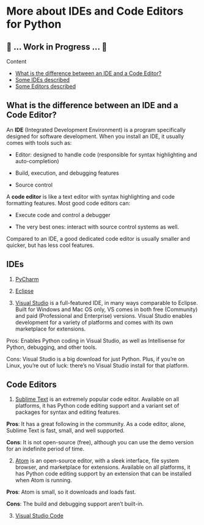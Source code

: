 # More about IDEs and Code Editors for Python
## :construction: ... Work in Progress ... :construction:
Content
- [What is the difference between an IDE and a Code Editor?]()
- [Some IDEs described]()
- [Some Editors described]()

## What is the difference between an IDE and a Code Editor?

An **IDE** (Integrated Development Environment) is a program specifically designed for software development. When you install an IDE, it usually comes with tools such as:

- Editor: designed to handle code (responsible for syntax highlighting and auto-completion)

- Build, execution, and debugging features

- Source control

A **code editor** is like a text editor with syntax highlighting and code formatting features. Most good code editors can:

- Execute code and control a debugger

- The very best ones: interact with source control systems as well. 

Compared to an IDE, a good dedicated code editor is usually smaller and quicker, but has less cool features.

## IDEs

1. [PyCharm]() 

2. [Eclipse]()

3. [Visual Studio](https://www.visualstudio.com/vs/) is a full-featured IDE, in many ways comparable to Eclipse. Built for Windows and Mac OS only, VS comes in both free (Community) and paid (Professional and Enterprise) versions. Visual Studio enables development for a variety of platforms and comes with its own marketplace for extensions.

Pros: Enables Python coding in Visual Studio, as well as Intellisense for Python, debugging, and other tools.

Cons: Visual Studio is a big download for just Python. Plus, if you’re on Linux, you’re out of luck: there’s no Visual Studio install for that platform.

## Code Editors

1. [Sublime Text](http://www.sublimetext.com) is an extremely popular code editor. Available on all platforms, it has Python code editing support and a variant set of packages for syntax and editing features.

**Pros**: It has a great following in the community. As a code editor, alone, Sublime Text is fast, small, and well supported.

**Cons**: It is not open-source (free), although you can use the demo version for an indefinite period of time. 

2. [Atom](https://atom.io/) is an open-source editor, with a sleek interface, file system browser, and marketplace for extensions. Available on all platforms, it has Python code editing support by an extension that can be installed when Atom is running.

**Pros**: Atom is small, so it downloads and loads fast.

**Cons**: The build and debugging support aren’t built-in. 

3. [Visual Studio Code]()

